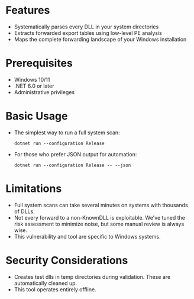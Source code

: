 # Features

- Systematically parses every DLL in your system directories
- Extracts forwarded export tables using low-level PE analysis
- Maps the complete forwarding landscape of your Windows installation

# Prerequisites

- Windows 10/11
- .NET 6.0 or later
- Administrative privileges

# Basic Usage

- The simplest way to run a full system scan:

      dotnet run --configuration Release

- For those who prefer JSON output for automation:

      dotnet run --configuration Release -- --json

# Limitations 

- Full system scans can take several minutes on systems with thousands of DLLs.
- Not every forward to a non-KnownDLL is exploitable. We've tuned the risk assessment to minimize noise, but some manual review is always wise.
- This vulnerability and tool are specific to Windows systems.

# Security Considerations

- Creates test dlls in temp directories during validation. These are automatically cleaned up.
- This tool operates entirely offline.
